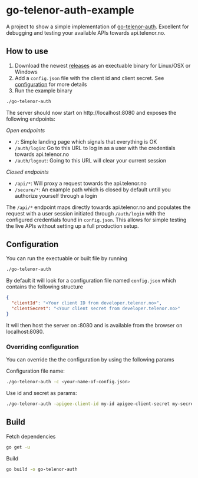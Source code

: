 # go-telenor-auth-example

A project to show a simple implementation of [go-telenor-auth](https://github.com/ExploratoryEngineering/go-telenor-auth). Excellent for debugging and testing your available APIs towards api.telenor.no.

## How to use
1. Download the newest [releases](https://github.com/ExploratoryEngineering/go-telenor-auth-example/releases) as an exectuable binary for Linux/OSX or Windows
2. Add a `config.json` file with the client id and client secret. See [configuration](#configuration) for more details
3. Run the example binary
```bash
./go-telenor-auth
```

The server should now start on http://localhost:8080 and exposes the following endpoints:

*Open endpoints*
- `/`: Simple landing page which signals that everything is OK
- `/auth/login`: Go to this URL to log in as a user with the credentials towards api.telenor.no
- `/auth/logout`: Going to this URL will clear your current session

*Closed endpoints*
- `/api/*`: Will proxy a request towards the api.telenor.no
- `/secure/*`: An example path which is closed by default untill you authorize yourself through a login

The `/api/*` endpoint maps directly towards api.telenor.no and populates the request with a user session initiated through `/auth/login` with the configured credentials found in `config.json`. This allows for simple testing the live APIs without setting up a full production setup.

## Configuration
You can run the exectuable or built file by running

```bash
./go-telenor-auth
```

By default it will look for a configuration file named `config.json` which contains the following structure
```json
{
  "clientId": "<Your client ID from developer.telenor.no>",
  "clientSecret": "<Your client secret from developer.telenor.no>"
}
```

It will then host the server on :8080 and is available from the browser on localhost:8080.


### Overriding configuration
You can override the the configuration by using the following params

Configuration file name:
```bash
./go-telenor-auth -c <your-name-of-config.json>
```

Use id and secret as params:
```bash
./go-telenor-auth -apigee-client-id my-id apigee-client-secret my-secret
```

## Build

Fetch dependencies
```bash
go get -u
``` 

Build
```bash
go build -o go-telenor-auth
```